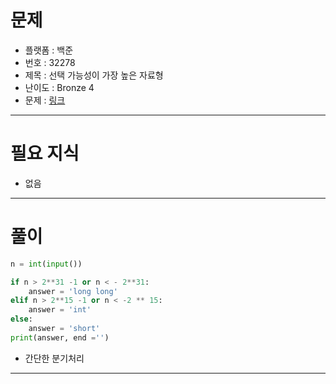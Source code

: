 # 문제
- 플랫폼 : 백준
- 번호 : 32278
- 제목 : 선택 가능성이 가장 높은 자료형
- 난이도 : Bronze 4
- 문제 : <a href="https://www.acmicpc.net/problem/32278" target="_blank">링크</a>

---

# 필요 지식
- 없음

---

# 풀이
```python
n = int(input())

if n > 2**31 -1 or n < - 2**31:
    answer = 'long long'
elif n > 2**15 -1 or n < -2 ** 15:
    answer = 'int'
else:
    answer = 'short'
print(answer, end ='')
```
- 간단한 분기처리

---
